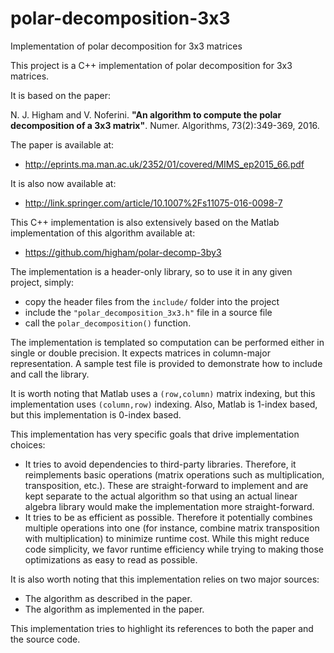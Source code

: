 # polar-decomposition-3x3
Implementation of polar decomposition for 3x3 matrices

This project is a C++ implementation of polar decomposition for 3x3 matrices.

It is based on the paper:

N. J. Higham and V. Noferini. **"An algorithm to compute the polar decomposition of a 3x3 matrix"**. Numer. Algorithms, 73(2):349-369, 2016.

The paper is available at:

- http://eprints.ma.man.ac.uk/2352/01/covered/MIMS_ep2015_66.pdf

It is also now available at:

- http://link.springer.com/article/10.1007%2Fs11075-016-0098-7

This C++ implementation is also extensively based on the Matlab implementation of this algorithm available at:

- https://github.com/higham/polar-decomp-3by3

The implementation is a header-only library, so to use it in any given project, simply:

- copy the header files from the `include/` folder into the project
- include the `"polar_decomposition_3x3.h"` file in a source file
- call the `polar_decomposition()` function.

The implementation is templated so computation can be performed either in single or double precision.  It expects matrices in column-major representation.  A sample test file is provided to demonstrate how to include and call the library.

It is worth noting that Matlab uses a `(row,column)` matrix indexing, but this implementation uses `(column,row)` indexing.  Also, Matlab is 1-index based, but this implementation is 0-index based.

This implementation has very specific goals that drive implementation choices:

- It tries to avoid dependencies to third-party libraries.  Therefore, it reimplements basic operations (matrix operations such as multiplication, transposition, etc.).  These are straight-forward to implement and are kept separate to the actual algorithm so that using an actual linear algebra library would make the implementation more straight-forward.
- It tries to be as efficient as possible.  Therefore it potentially combines multiple operations into one (for instance, combine matrix transposition with multiplication) to minimize runtime cost.  While this might reduce code simplicity, we favor runtime efficiency while trying to making those optimizations as easy to read as possible.

It is also worth noting that this implementation relies on two major sources:

- The algorithm as described in the paper.
- The algorithm as implemented in the paper.

This implementation tries to highlight its references to both the paper and the source code.
